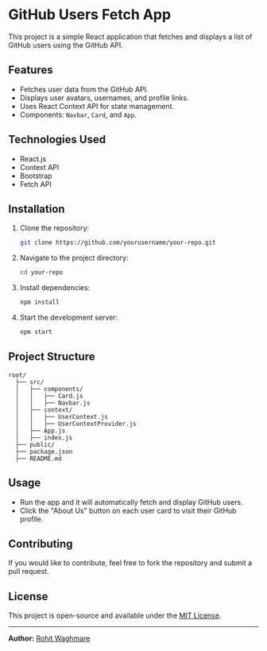 # GitHub Users Fetch App

This project is a simple React application that fetches and displays a list of GitHub users using the GitHub API.

## Features
- Fetches user data from the GitHub API.
- Displays user avatars, usernames, and profile links.
- Uses React Context API for state management.
- Components: `Navbar`, `Card`, and `App`.

## Technologies Used
- React.js
- Context API
- Bootstrap
- Fetch API

## Installation
1. Clone the repository:
   ```sh
   git clone https://github.com/yourusername/your-repo.git
   ```
2. Navigate to the project directory:
   ```sh
   cd your-repo
   ```
3. Install dependencies:
   ```sh
   npm install
   ```
4. Start the development server:
   ```sh
   npm start
   ```

## Project Structure
```
root/
  ├── src/
  │   ├── components/
  │   │   ├── Card.js
  │   │   ├── Navbar.js
  │   ├── context/
  │   │   ├── UserContext.js
  │   │   ├── UserContextProvider.js
  │   ├── App.js
  │   ├── index.js
  ├── public/
  ├── package.json
  ├── README.md
```

## Usage
- Run the app and it will automatically fetch and display GitHub users.
- Click the "About Us" button on each user card to visit their GitHub profile.

## Contributing
If you would like to contribute, feel free to fork the repository and submit a pull request.

## License
This project is open-source and available under the [MIT License](LICENSE).

---
**Author:** [Rohit Waghmare](https://github.com/itrohit45)

